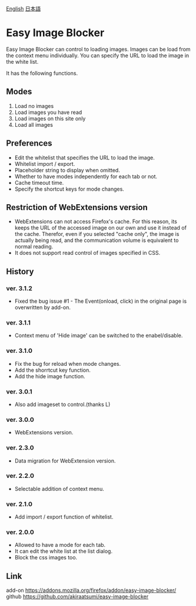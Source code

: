 [English](readme.md) [日本語](readme_ja.md)
# Easy Image Blocker
Easy Image Blocker can control to loading images. Images can be load from the context menu individually. You can specify the URL to load the image in the white list.

It has the following functions.

## Modes
1. Load no images
1. Load images you have read
1. Load images on this site only
1. Load all images

## Preferences
* Edit the whitelist that specifies the URL to load the image.
* Whitelist import / export.
* Placeholder string to display when omitted.
* Whether to have modes independently for each tab or not.
* Cache timeout time.
* Specify the shortcut keys for mode changes.

## Restriction of WebExtensions version
* WebExtensions can not access Firefox's cache. For this reason, its keeps the URL of the accessed image on our own and use it instead of the cache. Therefor, even if you selected "cache only", the image is actually being read, and the communication volume is equivalent to normal reading.
* It does not support read control of images specified in CSS.

## History
### ver. 3.1.2
* Fixed the bug issue #1 - The Event(onload, click) in the original page is overwritten by add-on.
### ver. 3.1.1
* Context menu of 'Hide image' can be switched to the enabel/disable.
### ver. 3.1.0
* Fix the bug for reload when mode changes.
* Add the shorrtcut key function.
* Add the hide image function.
### ver. 3.0.1
* Also add imageset to control.(thanks L)
### ver. 3.0.0
* WebExtensions version.
### ver. 2.3.0
* Data migration for WebExtension version.
### ver. 2.2.0
* Selectable addition of context menu.
### ver. 2.1.0
* Add import / export function of whitelist.
### ver. 2.0.0
* Allowed to have a mode for each tab.
* It can edit the white list at the list dialog.
* Block the css images too.

## Link
add-on https://addons.mozilla.org/firefox/addon/easy-image-blocker/<br />
github https://github.com/akiraatsumi/easy-image-blocker

